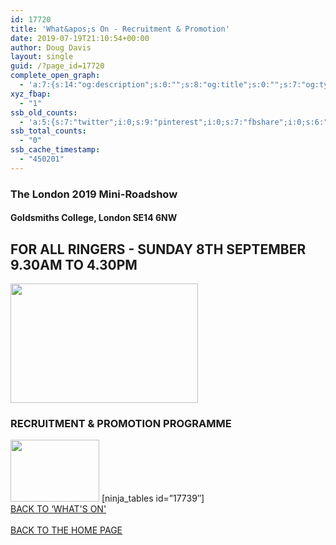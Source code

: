 ```yaml
---
id: 17720
title: 'What&apos;s On - Recruitment & Promotion'
date: 2019-07-19T21:10:54+00:00
author: Doug Davis
layout: single
guid: /?page_id=17720
complete_open_graph:
  - 'a:7:{s:14:"og:description";s:0:"";s:8:"og:title";s:0:"";s:7:"og:type";s:0:"";s:12:"twitter:card";s:7:"summary";s:15:"twitter:creator";s:0:"";s:19:"twitter:description";s:0:"";s:8:"og:image";s:0:"";}'
xyz_fbap:
  - "1"
ssb_old_counts:
  - 'a:5:{s:7:"twitter";i:0;s:9:"pinterest";i:0;s:7:"fbshare";i:0;s:6:"reddit";i:0;s:6:"tumblr";N;}'
ssb_total_counts:
  - "0"
ssb_cache_timestamp:
  - "450201"
---
```

### The London 2019 Mini-Roadshow

#### Goldsmiths College, London SE14 6NW

## FOR ALL RINGERS - SUNDAY 8TH SEPTEMBER 9.30AM TO 4.30PM

<img loading="lazy" width="300" height="191" src="https://cccbr.org.uk/wp-content/uploads/2019/05/london2019_logo-300x191.jpg" alt="" srcset="https://cccbr.org.uk/wp-content/uploads/2019/05/london2019_logo-300x191.jpg 300w, https://cccbr.org.uk/wp-content/uploads/2019/05/london2019_logo.jpg 540w" sizes="(max-width: 300px) 100vw, 300px" /> 

### RECRUITMENT & PROMOTION PROGRAMME

<img loading="lazy" width="142" height="99" src="https://cccbr.org.uk/wp-content/uploads/2019/07/recprom.jpg" alt="" />  
[ninja_tables id=&#8221;17739&#8243;]  
<a href="/about/annual-meetings/2019-meeting/mini-roadshow/whats-on" role="button"><br /> BACK TO &#8216;WHAT&apos;S ON&apos;<br /> </a>  
<a href="/about/annual-meetings/2019-meeting/mini-roadshow" role="button"><br /> BACK TO THE HOME PAGE<br /> </a>
